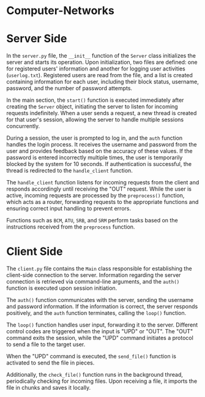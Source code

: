 # Computer-Networks

# Server Side

In the `server.py` file, the `__init__` function of the `Server` class initializes the server and starts its operation. Upon initialization, two files are defined: one for registered users' information and another for logging user activities (`userlog.txt`). Registered users are read from the file, and a list is created containing information for each user, including their block status, username, password, and the number of password attempts.

In the main section, the `start()` function is executed immediately after creating the `Server` object, initiating the server to listen for incoming requests indefinitely. When a user sends a request, a new thread is created for that user's session, allowing the server to handle multiple sessions concurrently.

During a session, the user is prompted to log in, and the `auth` function handles the login process. It receives the username and password from the user and provides feedback based on the accuracy of these values. If the password is entered incorrectly multiple times, the user is temporarily blocked by the system for 10 seconds. If authentication is successful, the thread is redirected to the `handle_client` function.

The `handle_client` function listens for incoming requests from the client and responds accordingly until receiving the "OUT" request. While the user is active, incoming requests are processed by the `preprocess()` function, which acts as a router, forwarding requests to the appropriate functions and ensuring correct input handling to prevent errors.

Functions such as `BCM`, `ATU`, `SRB`, and `SRM` perform tasks based on the instructions received from the `preprocess` function.

# Client Side

The `client.py` file contains the `Main` class responsible for establishing the client-side connection to the server. Information regarding the server connection is retrieved via command-line arguments, and the `auth()` function is executed upon session initiation.

The `auth()` function communicates with the server, sending the username and password information. If the information is correct, the server responds positively, and the `auth` function terminates, calling the `loop()` function.

The `loop()` function handles user input, forwarding it to the server. Different control codes are triggered when the input is "UPD" or "OUT". The "OUT" command exits the session, while the "UPD" command initiates a protocol to send a file to the target user.

When the "UPD" command is executed, the `send_file()` function is activated to send the file in pieces.

Additionally, the `check_file()` function runs in the background thread, periodically checking for incoming files. Upon receiving a file, it imports the file in chunks and saves it locally.

